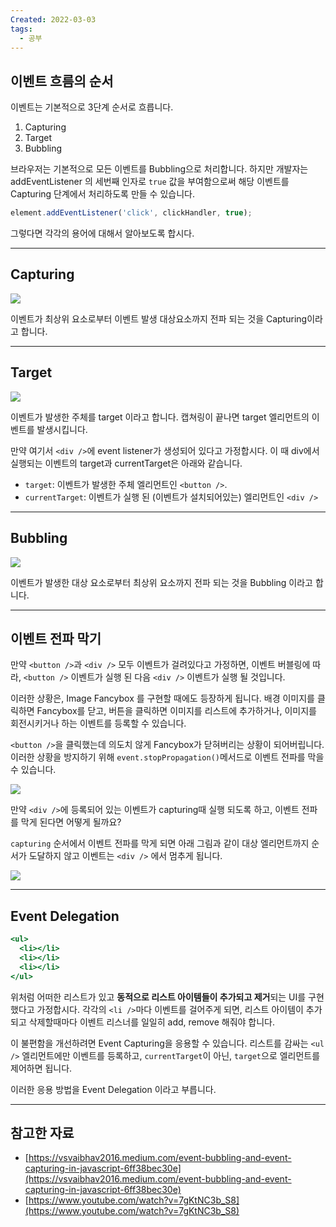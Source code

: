 ```yaml
---
Created: 2022-03-03
tags:
  - 공부
---
```

## 이벤트 흐름의 순서

이벤트는 기본적으로 3단계 순서로 흐릅니다.

1.  Capturing
2.  Target
3.  Bubbling

브라우저는 기본적으로 모든 이벤트를 Bubbling으로 처리합니다. 하지만 개발자는 addEventListener 의 세번째 인자로 `true` 값을 부여함으로써 해당 이벤트를 Capturing 단계에서 처리하도록 만들 수 있습니다.

```js
element.addEventListener('click', clickHandler, true);
```

그렇다면 각각의 용어에 대해서 알아보도록 합시다.

---

## Capturing

![](https://velog.velcdn.com/images%2Fjohnyworld%2Fpost%2F0601cc29-8331-4f89-bc4b-8533ab34a2ea%2FScreen%20Shot%202022-03-03%20at%204.11.10%20PM.png)

이벤트가 최상위 요소로부터 이벤트 발생 대상요소까지 전파 되는 것을 Capturing이라고 합니다.

---

## Target

![](https://velog.velcdn.com/images%2Fjohnyworld%2Fpost%2F00bd3e04-9b7a-49c9-8a34-bd727b208db4%2FScreen%20Shot%202022-03-03%20at%204.11.41%20PM.png)

이벤트가 발생한 주체를 target 이라고 합니다. 캡쳐링이 끝나면 target 엘리먼트의 이벤트를 발생시킵니다.

만약 여기서 `<div />`에 event listener가 생성되어 있다고 가정합시다. 이 때 div에서 실행되는 이벤트의 target과 currentTarget은 아래와 같습니다.

-   `target`: 이벤트가 발생한 주체 엘리먼트인 `<button />`.
-   `currentTarget`: 이벤트가 실행 된 (이벤트가 설치되어있는) 엘리먼트인 `<div />`

---

## Bubbling

![](https://velog.velcdn.com/images%2Fjohnyworld%2Fpost%2F536c13ad-c970-4e79-9012-b0c52c08cc13%2FScreen%20Shot%202022-03-03%20at%204.11.57%20PM.png)

이벤트가 발생한 대상 요소로부터 최상위 요소까지 전파 되는 것을 Bubbling 이라고 합니다.

---

## 이벤트 전파 막기

만약 `<button />`과 `<div />` 모두 이벤트가 걸려있다고 가정하면, 이벤트 버블링에 따라, `<button />` 이벤트가 실행 된 다음 `<div />` 이벤트가 실행 될 것입니다.

이러한 상황은, Image Fancybox 를 구현할 때에도 등장하게 됩니다. 배경 이미지를 클릭하면 Fancybox를 닫고, 버튼을 클릭하면 이미지를 리스트에 추가하거나, 이미지를 회전시키거나 하는 이벤트를 등록할 수 있습니다.

`<button />`을 클릭했는데 의도치 않게 Fancybox가 닫혀버리는 상황이 되어버립니다. 이러한 상황을 방지하기 위해 `event.stopPropagation()`메서드로 이벤트 전파를 막을 수 있습니다.

![](https://velog.velcdn.com/images%2Fjohnyworld%2Fpost%2F16b27210-f849-4d14-a746-1c1fb0ecb381%2FScreen%20Shot%202022-03-03%20at%204.37.53%20PM.png)

만약 `<div />`에 등록되어 있는 이벤트가 capturing때 실행 되도록 하고, 이벤트 전파를 막게 된다면 어떻게 될까요?

`capturing` 순서에서 이벤트 전파를 막게 되면 아래 그림과 같이 대상 엘리먼트까지 순서가 도달하지 않고 이벤트는 `<div />` 에서 멈추게 됩니다.

![](https://velog.velcdn.com/images%2Fjohnyworld%2Fpost%2F92f563b7-1a82-4dee-9d26-f343696f76aa%2FScreen%20Shot%202022-03-03%20at%204.41.42%20PM.png)

---

## Event Delegation

```jsx
<ul>
  <li></li>
  <li></li>
  <li></li>
</ul>
```

위처럼 어떠한 리스트가 있고 **동적으로 리스트 아이템들이 추가되고 제거**되는 UI를 구현했다고 가정합시다. 각각의 `<li />`마다 이벤트를 걸어주게 되면, 리스트 아이템이 추가되고 삭제할때마다 이벤트 리스너를 일일히 add, remove 해줘야 합니다.

이 불편함을 개선하려면 Event Capturing을 응용할 수 있습니다. 리스트를 감싸는 `<ul />` 엘리먼트에만 이벤트를 등록하고, `currentTarget`이 아닌, `target`으로 엘리먼트를 제어하면 됩니다.

이러한 응용 방법을 Event Delegation 이라고 부릅니다.

---

## 참고한 자료

-   [https://vsvaibhav2016.medium.com/event-bubbling-and-event-capturing-in-javascript-6ff38bec30e](https://vsvaibhav2016.medium.com/event-bubbling-and-event-capturing-in-javascript-6ff38bec30e)
-   [https://www.youtube.com/watch?v=7gKtNC3b_S8](https://www.youtube.com/watch?v=7gKtNC3b_S8)